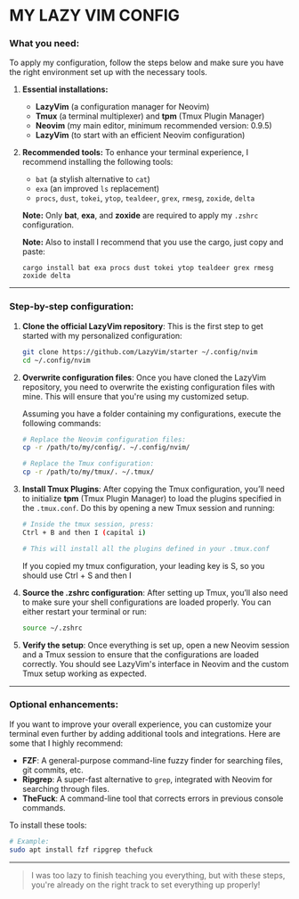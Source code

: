 
# MY LAZY VIM CONFIG

### What you need:
To apply my configuration, follow the steps below and make sure you have the right environment set up with the necessary tools.

1. **Essential installations:**
   - **LazyVim** (a configuration manager for Neovim)
   - **Tmux** (a terminal multiplexer) and **tpm** (Tmux Plugin Manager)
   - **Neovim** (my main editor, minimum recommended version: 0.9.5)
   - **LazyVim** (to start with an efficient Neovim configuration)

2. **Recommended tools:**
   To enhance your terminal experience, I recommend installing the following tools:
   - `bat` (a stylish alternative to `cat`)
   - `exa` (an improved `ls` replacement)
   - `procs`, `dust`, `tokei`, `ytop`, `tealdeer`, `grex`, `rmesg`, `zoxide`, `delta`

   **Note:** Only **bat**, **exa**, and **zoxide** are required to apply my `.zshrc` configuration.
     
   **Note:** Also to install I recommend that you use the cargo, just copy and paste:
   ```
   cargo install bat exa procs dust tokei ytop tealdeer grex rmesg zoxide delta
   ```
---

### Step-by-step configuration:

1. **Clone the official LazyVim repository**:
   This is the first step to get started with my personalized configuration:

   ```bash
   git clone https://github.com/LazyVim/starter ~/.config/nvim
   cd ~/.config/nvim
   ```

2. **Overwrite configuration files**:
   Once you have cloned the LazyVim repository, you need to overwrite the existing configuration files with mine. This will ensure that you're using my customized setup.

   Assuming you have a folder containing my configurations, execute the following commands:

   ```bash
   # Replace the Neovim configuration files:
   cp -r /path/to/my/config/. ~/.config/nvim/

   # Replace the Tmux configuration:
   cp -r /path/to/my/tmux/. ~/.tmux/
   ```

3. **Install Tmux Plugins**:
   After copying the Tmux configuration, you’ll need to initialize **tpm** (Tmux Plugin Manager) to load the plugins specified in the `.tmux.conf`. Do this by opening a new Tmux session and running:

   ```bash
   # Inside the tmux session, press:
   Ctrl + B and then I (capital i)

   # This will install all the plugins defined in your .tmux.conf
   ```
   If you copied my tmux configuration, your leading key is S, so you should use Ctrl + S and then I


4. **Source the .zshrc configuration**:
   After setting up Tmux, you’ll also need to make sure your shell configurations are loaded properly. You can either restart your terminal or run:

   ```bash
   source ~/.zshrc
   ```

5. **Verify the setup**:
   Once everything is set up, open a new Neovim session and a Tmux session to ensure that the configurations are loaded correctly. You should see LazyVim's interface in Neovim and the custom Tmux setup working as expected.

---

### Optional enhancements:

If you want to improve your overall experience, you can customize your terminal even further by adding additional tools and integrations. Here are some that I highly recommend:

- **FZF**: A general-purpose command-line fuzzy finder for searching files, git commits, etc.
- **Ripgrep**: A super-fast alternative to `grep`, integrated with Neovim for searching through files.
- **TheFuck**: A command-line tool that corrects errors in previous console commands.

To install these tools:

```bash
# Example:
sudo apt install fzf ripgrep thefuck
```

---

> I was too lazy to finish teaching you everything, but with these steps, you're already on the right track to set everything up properly!
